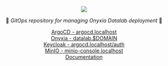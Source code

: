 <p align="center">
    <br>
	<img src="https://github.com/InseeFrLab/onyxia-ops/assets/6702424/411301ac-3bbd-4334-97a9-765a5699bb48">
    <p align="center">🐙 <i>GitOps repository for managing Onyxia Datalab deployment</i> 🐙</p>
    <p align="center">
        <a href="https://argocd.localhost">ArgoCD - argocd.localhost</a>
        <br/>
        <a href="https://datalab.$DOMAIN/">Onyxia - datalab.$DOMAIN</a>
        <br />
        <a href="https://auth.localhost/auth">Keycloak - argocd.localhost/auth</a>
        <br />
        <a href="https://minio-console.localhost">MinIO - minio-console.localhost</a>
        <br />
        <a href="https://docs.onyxia.sh/v/v8/readme/gitops">Documentation</a>
    </p>
</p>

